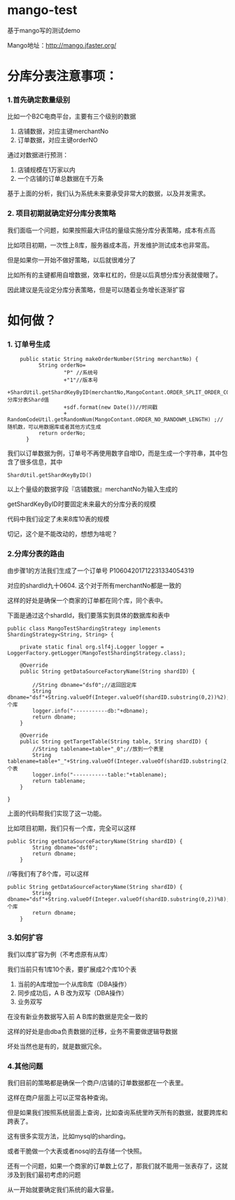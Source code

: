 # mango-test 
基于mango写的测试demo

Mango地址：http://mango.jfaster.org/

# 分库分表注意事项：
### 1.首先确定数量级别
比如一个B2C电商平台，主要有三个级别的数据
  1. 店铺数据，对应主键merchantNo
  2. 订单数据，对应主键orderNO
  
通过对数据进行预测：
  1. 店铺规模在1万家以内
  2. 一个店铺的订单总数据在千万条

基于上面的分析，我们认为系统未来要承受非常大的数据，以及并发需求。

### 2. 项目初期就确定好分库分表策略
我们面临一个问题，如果按照最大评估的量级实施分库分表策略，成本有点高

比如项目初期，一次性上8库，服务器成本高，开发维护测试成本也非常高。

但是如果你一开始不做好策略，以后就很难分了

比如所有的主键都用自增数据，效率杠杠的，但是以后真想分库分表就傻眼了。

因此建议是先设定分库分表策略，但是可以随着业务增长逐渐扩容

# 如何做？
### 1. 订单号生成
```
    public static String makeOrderNumber(String merchantNo) {
          String orderNo=
                  "P" //系统号
                  +"1"//版本号
                  +ShardUtil.getShardKeyByID(merchantNo,MangoContant.ORDER_SPLIT_ORDER_COUNT,MangoContant.ORDER_SPLIT_TABLE_COUNT,MangoContant.DB_SHARD_LENGTH,MangoContant.TABLE_SAHRD_LENGTH)//分库分表Shard值
                  +sdf.format(new Date())//时间戳
                  + RandomCodeUtil.getRandomNum(MangoContant.ORDER_NO_RANDOWM_LENGTH) ;//随机数，可以用数据库或者其他方式生成
          return orderNo;
      }
```
我们以订单数据为例，订单号不再使用数字自增ID，而是生成一个字符串，其中包含了很多信息，其中
```
ShardUtil.getShardKeyByID()
```
以上个量级的数据字段『店铺数据』merchantNo为输入生成的

getShardKeyByID时要固定未来最大的分库分表的规模

代码中我们设定了未来8库10表的规模

切记，这个是不能改动的，想想为啥呢？

### 2.分库分表的路由

由步骤1的方法我们生成了一个订单号 P10604201712231334054319

对应的shardId九十0604. 这个对于所有merchantNo都是一致的

这样的好处是确保一个商家的订单都在同个库，同个表中。

下面是通过这个shardId，我们要落实到具体的数据库和表中
```
public class MangoTestShardingStrategy implements ShardingStrategy<String, String> {

    private static final org.slf4j.Logger logger = LoggerFactory.getLogger(MangoTestShardingStrategy.class);

    @Override
    public String getDataSourceFactoryName(String shardID) {

        //String dbname="dsf0";//返回固定库
        String dbname="dsf"+String.valueOf(Integer.valueOf(shardID.substring(0,2))%2);//2个库
        logger.info("-----------db:"+dbname);
        return dbname;
    }

    @Override
    public String getTargetTable(String table, String shardID) {
        //String tablename=table+"_0";//放到一个表里
        String tablename=table+"_"+String.valueOf(Integer.valueOf(shardID.substring(2,4))%10);//10个表
        logger.info("-----------table:"+tablename);
        return tablename;
    }

}
```
上面的代码帮我们实现了这一功能。

比如项目初期，我们只有一个库，完全可以这样
```
public String getDataSourceFactoryName(String shardID) {
        String dbname="dsf0";
        return dbname;
    }
```
//等我们有了8个库，可以这样
```
public String getDataSourceFactoryName(String shardID) {
        String dbname="dsf"+String.valueOf(Integer.valueOf(shardID.substring(0,2))%8);//2个库
        return dbname;
    }
```

### 3.如何扩容
我们以库扩容为例（不考虑原有从库）

我们当前只有1库10个表，要扩展成2个库10个表

 1. 当前的A库增加一个从库B库（DBA操作）
 2. 同步成功后，A B 改为双写（DBA操作）
 3. 业务双写
 
在没有新业务数据写入前 A B库的数据是完全一致的

这样的好处是由dba负责数据的迁移，业务不需要做逻辑导数据

坏处当然也是有的，就是数据冗余。

### 4.其他问题
我们目前的策略都是确保一个商户/店铺的订单数据都在一个表里。

这样在商户层面上可以正常各种查询。

但是如果我们按照系统层面上查询，比如查询系统里昨天所有的数据，就要跨库和跨表了。

这有很多实现方法，比如mysql的sharding。

或者干脆做一个大表或者nosql的去存储一个快照。

还有一个问题，如果一个商家的订单数上亿了，那我们就不能用一张表存了，这就涉及到我们最初考虑的问题

从一开始就要确定我们系统的最大容量。